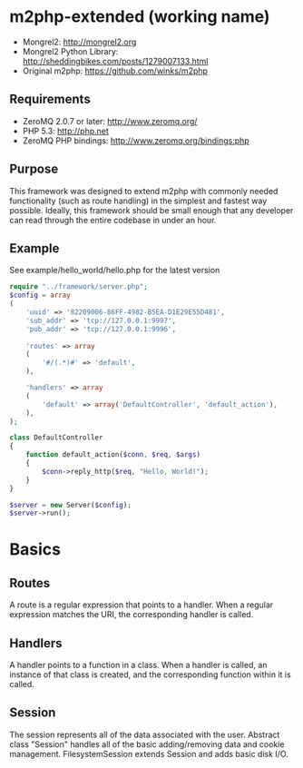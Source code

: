 m2php-extended (working name)
=============================

* Mongrel2: <http://mongrel2.org>
* Mongrel2 Python Library: <http://sheddingbikes.com/posts/1279007133.html>
* Original m2php: <https://github.com/winks/m2php>

Requirements
------------

* ZeroMQ 2.0.7 or later: <http://www.zeromq.org/>
* PHP 5.3: <http://php.net>
* ZeroMQ PHP bindings: <http://www.zeromq.org/bindings:php>

Purpose
-------
This framework was designed to extend m2php with commonly needed functionality (such as route handling) in the simplest and fastest way possible. Ideally, this framework should be small enough that any developer can read through the entire codebase in under an hour.

Example
-------

See example/hello_world/hello.php for the latest version

```php
require "../framework/server.php";
$config = array
(
    'uuid' => '82209006-86FF-4982-B5EA-D1E29E55D481',
    'sub_addr' => 'tcp://127.0.0.1:9997',
    'pub_addr' => 'tcp://127.0.0.1:9996',
    
    'routes' => array
    (
        '#/(.*)#' => 'default',
    ),

    'handlers' => array
    (
        'default' => array('DefaultController', 'default_action'),
    ),
);

class DefaultController
{
    function default_action($conn, $req, $args)
    {
        $conn->reply_http($req, "Hello, World!"); 
    }
}

$server = new Server($config);
$server->run();
```

Basics
======

Routes
------
A route is a regular expression that points to a handler. When a regular expression matches the URI, the corresponding handler is called.

Handlers
--------
A handler points to a function in a class. When a handler is called, an instance of that class is created, and the corresponding function within it is called.

Session
-------
The session represents all of the data associated with the user. Abstract class "Session" handles all of the basic adding/removing data and cookie management. FilesystemSession extends Session and adds basic disk I/O.
